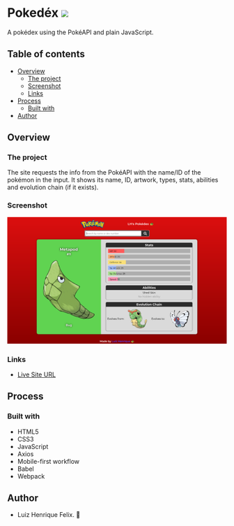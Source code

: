 # Pokedéx ![](https://img.shields.io/github/license/luizhf42/to-do-app?style=for-the-badge)
A pokédex using the PokéAPI and plain JavaScript.

## Table of contents

- [Overview](#overview)
  - [The project](#the-project)
  - [Screenshot](#screenshot)
  - [Links](#links)
- [Process](#process)
  - [Built with](#built-with)
- [Author](#author)

## Overview

### The project

The site requests the info from the PokéAPI with the name/ID of the pokémon in the input. It shows its name, ID, artwork, types, stats, abilities and evolution chain (if it exists).

### Screenshot

![](./public/assets/images/screenshot.png)

### Links

- [Live Site URL](https://luizhf42.github.io/to-do-app)

## Process

### Built with

- HTML5
- CSS3
- JavaScript
- Axios
- Mobile-first workflow
- Babel
- Webpack

## Author

- Luiz Henrique Felix. 🐢

